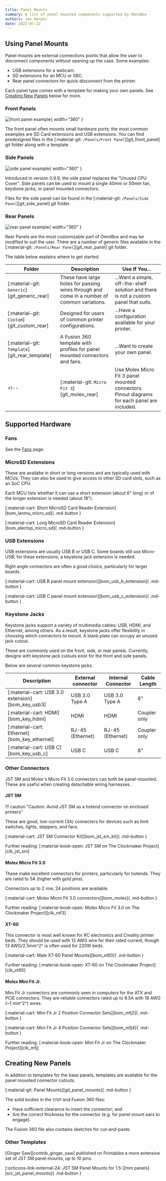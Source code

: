 ```yaml
---
title: Panel Mounts
summary: A list of panel mounted components supported by OmniBox
authors: Jon Harper
date: 2022-07-22
---
```


## Using Panel Mounts

 Panel mounts are external connections points that allow the user to disconnect components without opening up the case. Some examples:

 - USB extensions for a webcam.
 - SD extensions for an MCU or SBC.
 - Rear panel connectors for quick-disconnect from the printer.

 Each panel type comes with a template for making your own panels. See [Creating New Panels](#creating-new-panels) below for more.

### Front Panels

![front panel example][img_front]{ width="360" }

The front panel often mounts small hardware ports; the most common examples are SD Card extensions and USB extensions. You can find predesigned files in the [:material-git: `/Panels/Front Panel`][git_front_panel] git folder along with a template.

### Side Panels

![side panel example][img_side]{ width="360" }

Introduced in version 0.9.9, the side panel replaces the "Unused CPU Cover". Side panels can be used to mount a single 40mm or 50mm fan, keystone jacks, or panel mounted connectors.

Files for the side panel can be found in the [:material-git: `/Panels/Side Panel`][git_side_panel] git folder.

### Rear Panels

![rear panel example][img_rear]{ width="360" }

Rear Panels are the most customizable part of OmniBox and may be modified to suit the user. There are a number of generic files available in the [:material-git: `/Panels/Rear Panel`][git_rear_panel] git folder.

The table below explains where to get started.

| Folder           | Description | Use If You... |
|------------------|-------------|-----------|
| [:material-git: `Generic`][git_generic_rear]  | These have large holes for passing wires through and come in a number of common variations. | ...Want a simple, off-the-shelf solution and there is not a custom panel that suits. |
| [:material-git: `Custom`][git_custom_rear]   | Designed for users of common printer configurations. | ...Have a configuration available for your printer. |
| [:material-git: `Template`][git_rear_template] | A Fusion 360 template with profiles for panel mounted connectors and fans. | ...Want to create your own panel. |
<!-- | [:material-git: `Micro Fit 3`][git_molex_rear]    | Use Molex Micro Fit 3 panel mounted connectors. Pinout diagrams for each panel are included. | ...Want to create a diconnectable wiring harness for your printer. | -->

## Supported Hardware

### Fans

See the [Fans][fans] page.

### MicroSD Extensions

These are availabe in short or long versions and are typically used with MCUs. They can also be used to give access to other SD card slots, such as an SoC CPU.

Each MCU lists whether it can use a short extension (about 6" long) or of the longer extension is needed (about 18").

[:material-cart: Short MicroSD Card Reader Extension][bom_lanmu_micro_sd]{ .md-button }

[:material-cart: Long MicroSD Card Reader Extension][bom_electop_micro_sd]{ .md-button }

### USB Extensions

USB extensions are usually USB B or USB C. Some boards still use Micro-USB; for these extensions, a keystone jack extension is needed.

Right angle connectors are often a good choice, particularly for larger boards.

[:material-cart: USB B panel mount extension][bom_usb_b_extension]{ .md-button }

[:material-cart: USB C panel mount extension][bom_usb_c_extension]{ .md-button }
### Keystone Jacks

Keystone jacks support a variety of multimedia cables: USB, HDMI, and Ethernet, among others. As a result, keystone jacks offer flexibility in choosing which connectors to mount. A blank plate can occupy an unused jack cutout.

These are commonly used on the front, side, or rear panels. Currently, designs with keystone jack cutouts exist for the front and side panels.

Below are several common keystone jacks.

| Description                                       | External connector  | Internal Connector | Cable Length |
|---------------------------------------------------|---------------------|--------------------|--------------|
| [:material-cart: USB 3.0 extension][bom_key_usb3] | USB 3.0 Type A      | USB 3.0 Type A     | 6"           |
| [:material-cart: HDMI][bom_key_hdmi]              | HDMI                | HDMI               | Coupler only |
| [:material-cart: Ethernet][bom_key_ethernet]      | RJ-45 (Ethernet)    | RJ-45 (Ethernet)   | Coupler only |
| [:material-cart: USB C][bom_key_usb_c]            | USB C               | USB C              | 8"           |


### Other Connectors

JST SM and Molex's Micro Fit 3.0 connectors can both be panel-mounted. These are useful when creating detachable wiring harnesses.

#### JST SM

!!! caution "Caution: Avoid JST SM as a hotend connector on enclosed printers"

These are good, low-current (3A) connectors for devices such as limit switches, lights, steppers, and fans.

[:material-cart: JST SM Connector Kit][bom_jst_sm_kit]{ .md-button }

Further reading: [:material-book-open: JST SM on The Clockmaker Project][clk_jst_sm]

#### Molex Micro Fit 3.0

These make excellent connectors for printers, particularly for hotends. They are rated to 5A (higher with gold pins).

Connectors up to 2 row, 24 positions are available.

[:material-cart: Molex Micro Fit 3.0 connectors][bom_molex]{ .md-button }

Further reading: [:material-book-open: Molex Micro Fit 3.0 on The Clockmaker Project][clk_mf3]

#### XT-60

This connector is most well known for RC electronics and Creality printer beds. They should be used with 12 AWG wire for their rated current, though 13 AWG/2.5mm^2^ is often used for 220W beds.

[:material-cart: Male XT-60 Panel Mounts][bom_xt60]{ .md-button }

Further reading: [:material-book-open: XT-60 on The Clockmaker Project][clk_xt60]

#### Molex Mini Fit Jr.

Mini Fit Jr connectors are commonly seen in computers for the ATX and PCIE connectors. They are reliable connectors rated up to 9.5A with 18 AWG (~1 mm^2^) wires.

[:material-cart: Mini Fit Jr 2 Position Connector Sets][bom_mfj2]{ .md-button }

[:material-cart: Mini Fit Jr 4 Position Connector Sets][bom_mfj4]{ .md-button }

Further reading: [:material-book-open: Mini Fit Jr on The Clockmaker Project][clk_mfj]

## Creating New Panels

In addition to templates for the base panels, templates are available for the panel mounted connector cutouts.

[:material-git: Panel Mounts][git_panel_mounts]{ .md-button }

The solid bodies in the `STEP` and Fusion 360 files:

- Have sufficient clearance to insert the connector; and
- Are the correct thickness for the connector (e.g. for panel mount ears to engage).

The Fusion 360 file also contains sketches for cut-and-paste.

### Other Templates

[Ginger Saw][contrib_ginger_saw] published on Printables a more extensive set of JST SM panel mounts, up to 10 pins.

[:octicons-link-external-24: JST SM Panel Mounts for 1.5-2mm panels][src_jst_panel_mounts]{ .md-button }

[fans]: fans.md

[img_rear]: ../img/components/rear.webp
[img_front]: ../img/components/front_panel.webp
[img_side]: ../img/components/side.webp